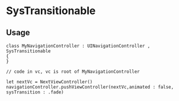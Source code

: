 # SysTransitionable

## Usage

```
class MyNavigationController : UINavigationController , SysTransitionable 
{
}
```

```
// code in vc, vc is root of MyNavigationController

let nextVc = NextViewController()
navigationController.pushViewController(nextVc,animated : false, sysTransition : .fade)


```

